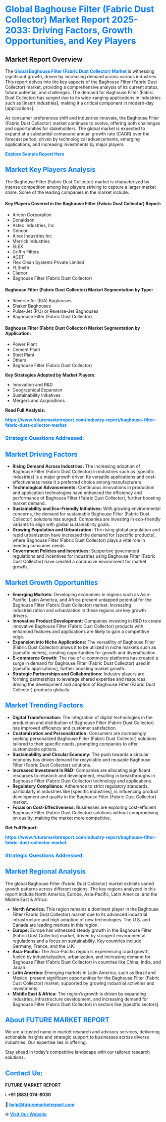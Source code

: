 <h1 style="color: #007BFF;">Global Baghouse Filter (Fabric Dust Collector) Market Report 2025-2033: Driving Factors, Growth Opportunities, and Key Players</h1>

<section id="overview">
<h2>Market Report Overview</h2>
<p>The <a href="https://www.futuremarketreport.com/industry-report/baghouse-filter-fabric-dust-collector-market" style="color: #007BFF; text-decoration: none;"><strong>Global Baghouse Filter (Fabric Dust Collector) Market</strong></a> is witnessing significant growth, driven by increasing demand across various industries. This report delves into the key aspects of the Baghouse Filter (Fabric Dust Collector) market, providing a comprehensive analysis of its current status, future potential, and challenges. The demand for Baghouse Filter (Fabric Dust Collector) has surged due to its wide-ranging applications in industries such as [insert industries], making it a critical component in modern-day [applications].</p>
<p>As consumer preferences shift and industries innovate, the Baghouse Filter (Fabric Dust Collector) market continues to evolve, offering both challenges and opportunities for stakeholders. The global market is expected to expand at a substantial compound annual growth rate (CAGR) over the forecast period, driven by technological advancements, emerging applications, and increasing investments by major players.</p>
</section>

<section id="overview">
<p><a href="https://www.futuremarketreport.com/request-sample/reportId=100522" style="color: #007BFF; text-decoration: none;"><strong>Explore Sample Report Here</strong></a></p>
</section>

<section id="key-players">
<h2 style="color: #007BFF;">Market Key Players Analysis</h2>
<p>The Baghouse Filter (Fabric Dust Collector) market is characterized by intense competition among key players striving to capture a larger market share. Some of the leading companies in the market include:</p>
<h4>Key Players Covered in the Baghouse Filter (Fabric Dust Collector) Report:</h4>
<ul><li>Aircon Corporation</li><li>Donaldson</li><li>Astec Industries, Inc</li><li>Gencor</li><li>Airex Industries Inc</li><li>Merrick Industries</li><li>ELEX</li><li>Griffin Filters</li><li>AGET</li><li>Flex Clean Systems Private Limited</li><li>FLSmith</li><li>Clarcor</li><li>Baghouse Filter (Fabric Dust Collector)</li></ul>
<h4>Baghouse Filter (Fabric Dust Collector) Market Segmentation by Type:</h4>
<ul><li>Reverse Air (R/A) Baghouses</li><li>Shaker Baghouses</li><li>Pulse-Jet (P/J) or Reverse-Jet Baghouses</li><li>Baghouse Filter (Fabric Dust Collector)</li></ul>

<h4>Baghouse Filter (Fabric Dust Collector) Market Segmentation by Application:</h4>
<ul><li>Power Plant</li><li>Cement Plant</li><li>Steel Plant</li><li>Others</li><li>Baghouse Filter (Fabric Dust Collector)</li></ul>
<p><strong>Key Strategies Adopted by Market Players:</strong></p>
<ul>
<li>Innovation and R&D</li>
<li>Geographical Expansion</li>
<li>Sustainability Initiatives</li>
<li>Mergers and Acquisitions</li>
</ul>
</section>

<section>
<p><strong>Read Full Analysis: </strong></p><a href="https://www.futuremarketreport.com/industry-report/baghouse-filter-fabric-dust-collector-market" style="color: #007BFF; text-decoration: none;"><strong>https://www.futuremarketreport.com/industry-report/baghouse-filter-fabric-dust-collector-market</strong></a>
<h3 style="color: #007BFF;">Strategic Questions Addressed:</h3>
</section>

<section id="driving-factors">
<h2 style="color: #007BFF;">Market Driving Factors</h2>
<ul>
<li><strong>Rising Demand Across Industries:</strong> The increasing adoption of Baghouse Filter (Fabric Dust Collector) in industries such as [specific industries] is a major growth driver. Its versatile applications and cost-effectiveness make it a preferred choice among manufacturers.</li>
<li><strong>Technological Advancements:</strong> Continuous innovations in production and application technologies have enhanced the efficiency and performance of Baghouse Filter (Fabric Dust Collector), further boosting market demand.</li>
<li><strong>Sustainability and Eco-Friendly Initiatives:</strong> With growing environmental concerns, the demand for sustainable Baghouse Filter (Fabric Dust Collector) solutions has surged. Companies are investing in eco-friendly variants to align with global sustainability goals.</li>
<li><strong>Growing Population and Urbanization:</strong> The rising global population and rapid urbanization have increased the demand for [specific products], where Baghouse Filter (Fabric Dust Collector) plays a vital role in meeting consumer needs.</li>
<li><strong>Government Policies and Incentives:</strong> Supportive government regulations and incentives for industries using Baghouse Filter (Fabric Dust Collector) have created a conducive environment for market growth.</li>
</ul>
</section>

<section id="growth-opportunities">
<h2 style="color: #007BFF;">Market Growth Opportunities</h2>
<ul>
<li><strong>Emerging Markets:</strong> Developing economies in regions such as Asia-Pacific, Latin America, and Africa present untapped potential for the Baghouse Filter (Fabric Dust Collector) market. Increasing industrialization and urbanization in these regions are key growth drivers.</li>
<li><strong>Innovative Product Development:</strong> Companies investing in R&D to create innovative Baghouse Filter (Fabric Dust Collector) products with enhanced features and applications are likely to gain a competitive edge.</li>
<li><strong>Expansion into Niche Applications:</strong> The versatility of Baghouse Filter (Fabric Dust Collector) allows it to be utilized in niche markets such as [specific niches], creating opportunities for growth and diversification.</li>
<li><strong>E-commerce Growth:</strong> The rise of e-commerce platforms has created a surge in demand for Baghouse Filter (Fabric Dust Collector) used in [specific applications], further boosting market growth.</li>
<li><strong>Strategic Partnerships and Collaborations:</strong> Industry players are forming partnerships to leverage shared expertise and resources, driving the development and adoption of Baghouse Filter (Fabric Dust Collector) products globally.</li>
</ul>
</section>

<section id="trending-factors">
<h2 style="color: #007BFF;">Market Trending Factors</h2>
<ul>
<li><strong>Digital Transformation:</strong> The integration of digital technologies in the production and distribution of Baghouse Filter (Fabric Dust Collector) has improved efficiency and customer satisfaction.</li>
<li><strong>Customization and Personalization:</strong> Consumers are increasingly seeking personalized Baghouse Filter (Fabric Dust Collector) solutions tailored to their specific needs, prompting companies to offer customizable options.</li>
<li><strong>Sustainability and Circular Economy:</strong> The push towards a circular economy has driven demand for recyclable and reusable Baghouse Filter (Fabric Dust Collector) solutions.</li>
<li><strong>Increased Investment in R&D:</strong> Companies are allocating significant resources to research and development, resulting in breakthroughs in Baghouse Filter (Fabric Dust Collector) technology and applications.</li>
<li><strong>Regulatory Compliance:</strong> Adherence to strict regulatory standards, particularly in industries like [specific industries], is influencing product development and quality in the Baghouse Filter (Fabric Dust Collector) market.</li>
<li><strong>Focus on Cost-Effectiveness:</strong> Businesses are exploring cost-efficient Baghouse Filter (Fabric Dust Collector) solutions without compromising on quality, making the market more competitive.</li>
</ul>
</section>

<section>
<p><strong>Get Full Report: </strong></p><a href="https://www.futuremarketreport.com/industry-report/baghouse-filter-fabric-dust-collector-market" style="color: #007BFF; text-decoration: none;"><strong>https://www.futuremarketreport.com/industry-report/baghouse-filter-fabric-dust-collector-market</strong></a>
<h3 style="color: #007BFF;">Strategic Questions Addressed:</h3>
</section>


<section id="regional-analysis">
<h2 style="color: #007BFF;">Market Regional Analysis</h2>
<p>The global Baghouse Filter (Fabric Dust Collector) market exhibits varied growth patterns across different regions. The key regions analyzed in this report include North America, Europe, Asia-Pacific, Latin America, and the Middle East & Africa:</p>
<ul>
<li><strong>North America:</strong> This region remains a dominant player in the Baghouse Filter (Fabric Dust Collector) market due to its advanced industrial infrastructure and high adoption of new technologies. The U.S. and Canada are leading markets in this region.</li>
<li><strong>Europe:</strong> Europe has witnessed steady growth in the Baghouse Filter (Fabric Dust Collector) market, driven by stringent environmental regulations and a focus on sustainability. Key countries include Germany, France, and the U.K.</li>
<li><strong>Asia-Pacific:</strong> The Asia-Pacific region is experiencing rapid growth, fueled by industrialization, urbanization, and increasing demand for Baghouse Filter (Fabric Dust Collector) in countries like China, India, and Japan.</li>
<li><strong>Latin America:</strong> Emerging markets in Latin America, such as Brazil and Mexico, present significant opportunities for the Baghouse Filter (Fabric Dust Collector) market, supported by growing industrial activities and investments.</li>
<li><strong>Middle East & Africa:</strong> The region’s growth is driven by expanding industries, infrastructure development, and increasing demand for Baghouse Filter (Fabric Dust Collector) in sectors like [specific sectors].</li>
</ul>
</section>

<footer>
<h2 style="color: #007BFF;">About FUTURE MARKET REPORT</h2>
<p>We are a trusted name in market research and advisory services, delivering actionable insights and strategic support to businesses across diverse industries. Our expertise lies in offering:</p>

<p>Stay ahead in today’s competitive landscape with our tailored research solutions.</p>

<h2 style="color: #007BFF;">Contact Us:</h2>
<p><strong>FUTURE MARKET REPORT</strong></p>
<p>📞 <strong>+91 (883) 074-8030</strong></p>
<p>📧 <strong><a href="mailto:help@futuremarketreport.com" style="color: #007BFF;">help@futuremarketreport.com</a></strong></p>
<p>🌐 <strong><a href="https://www.futuremarketreport.com/" style="color: #007BFF;">Visit Our Website</a></strong></p>
</footer>
